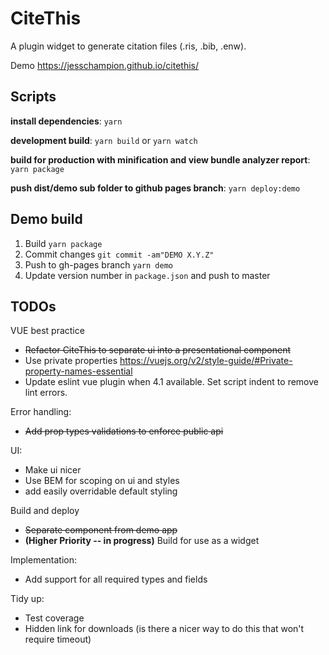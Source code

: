 # CiteThis
A plugin widget to generate citation files (.ris, .bib, .enw).

Demo https://jesschampion.github.io/citethis/

## Scripts
__install dependencies__:
`yarn`

__development build__:
`yarn build`
or
`yarn watch`

__build for production with minification and view bundle analyzer report__:
`yarn package`

__push dist/demo sub folder to github pages branch__:
`yarn deploy:demo`

## Demo build
1. Build
  `yarn package`
2. Commit changes
  `git commit -am"DEMO X.Y.Z"`
3. Push to gh-pages branch
  `yarn demo`
4. Update version number in `package.json` and push to master

## TODOs

VUE best practice
- ~~Refactor CiteThis to separate ui into a presentational component~~
- Use private properties
  https://vuejs.org/v2/style-guide/#Private-property-names-essential
- Update eslint vue plugin when 4.1 available. Set script indent to remove lint errors.

Error handling:
- ~~Add prop types validations to enforce public api~~

UI:
- Make ui nicer
- Use BEM for scoping on ui and styles
- add easily overridable default styling

Build and deploy
- ~~Separate component from demo app~~
- **(Higher Priority -- in progress)** Build for use as a widget

Implementation:
- Add support for all required types and fields

Tidy up:
- Test coverage
- Hidden link for downloads (is there a nicer way to do this that won't require timeout)

